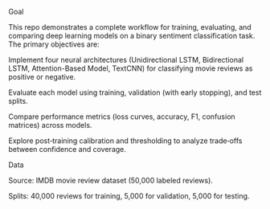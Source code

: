 Goal

This repo demonstrates a complete workflow for training, evaluating, and comparing deep learning models on a binary sentiment classification task. The primary objectives are:

Implement four neural architectures (Unidirectional LSTM, Bidirectional LSTM, Attention-Based Model, TextCNN) for classifying movie reviews as positive or negative.

Evaluate each model using training, validation (with early stopping), and test splits.

Compare performance metrics (loss curves, accuracy, F1, confusion matrices) across models.

Explore post‑training calibration and thresholding to analyze trade‑offs between confidence and coverage.

Data

Source: IMDB movie review dataset (50,000 labeled reviews).

Splits: 40,000 reviews for training, 5,000 for validation, 5,000 for testing.
